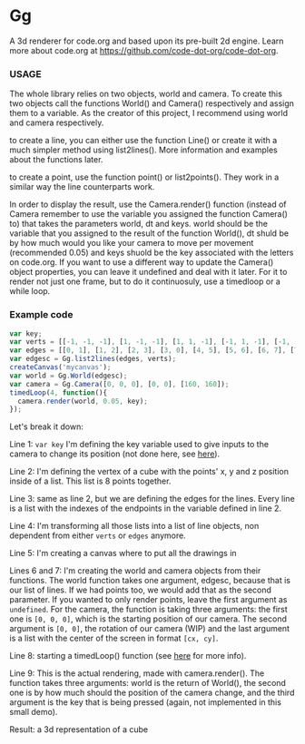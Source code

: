 # Gg
A 3d renderer for code.org and based upon its pre-built 2d engine. Learn more about code.org at https://github.com/code-dot-org/code-dot-org.

### USAGE
The whole library relies on two objects, world and camera. To create this two objects call the functions World() and Camera() respectively and assign them to a variable. As the creator of this project, I recommend using world and camera respectively.

to create a line, you can either use the function Line() or create it with a much simpler method using list2lines(). More information and examples about the functions later.

to create a point, use the function point() or list2points(). They work in a similar way the line counterparts work.

In order to display the result, use the Camera.render() function (instead of Camera remember to use the variable you assigned the function Camera() to) that takes the parameters world, dt and keys. world should be the variable that you assigned to the result of the function World(), dt shuld be by how much would you like your camera to move per movement (recommended 0.05) and keys shuold be the key associated with the letters on code.org. If you want to use a different way to update the Camera() object properties, you can leave it undefined and deal with it later. For it to render not just one frame, but to do it continuosuly, use a timedloop or a while loop.

### Example code

```Javascript
var key;
var verts = [[-1, -1, -1], [1, -1, -1], [1, 1, -1], [-1, 1, -1], [-1, -1, 1], [1, -1, 1], [1, 1, 1], [-1, 1, 1]];
var edges = [[0, 1], [1, 2], [2, 3], [3, 0], [4, 5], [5, 6], [6, 7], [7, 4], [0, 4], [1, 5], [2, 6], [3, 7]];
var edgesc = Gg.list2lines(edges, verts);
createCanvas('mycanvas');
var world = Gg.World(edgesc);
var camera = Gg.Camera([0, 0, 0], [0, 0], [160, 160]);
timedLoop(4, function(){
  camera.render(world, 0.05, key);
});
```

Let's break it down:

Line 1: ```var key``` I'm defining the key variable used to give inputs to the camera to change its position (not done here, see [here](https://github.com/nicola-commits/Gg/blob/main/example.js)).

Line 2: I'm defining the vertex of a cube with the points' x, y and z position inside of a list. This list is 8 points together.

Line 3: same as line 2, but we are defining the edges for the lines. Every line is a list with the indexes of the endpoints in the variable defined in line 2.

Line 4: I'm transforming all those lists into a list of line objects, non dependent from either ```verts``` or ```edges``` anymore.

Line 5: I'm creating a canvas where to put all the drawings in

Lines 6 and 7: I'm creating the world and camera objects from their functions. The world function takes one argument, edgesc, because that is our list of lines. If we had points too, we would add that as the second parameter. If you wanted to only render points, leave the first argument as ```undefined```. For the camera, the function is taking three arguments: the first one is ```[0, 0, 0]```, which is the starting position of our camera. The second argument is ```[0, 0]```, the rotation of our camera (WIP) and the last argument is a list with the center of the screen in format ```[cx, cy]```.

Line 8: starting a timedLoop() function (see [here](https://studio.code.org/docs/applab/timedLoop/) for more info).

Line 9: This is the actual rendering, made with camera.render(). The function takes three arguments: world is the return of World(), the second one is by how much should the position of the camera change, and the third argument is the key that is being pressed (again, not implemented in this small demo).

Result: a 3d representation of a cube
